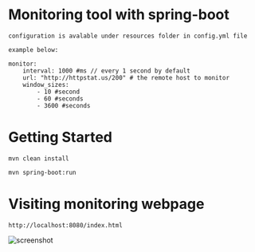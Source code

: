 # Monitoring tool with spring-boot

    configuration is avalable under resources folder in config.yml file
    
    example below:
    
    monitor:  
        interval: 1000 #ms // every 1 second by default
        url: "http://httpstat.us/200" # the remote host to monitor
        window_sizes:
            - 10 #second
            - 60 #seconds
            - 3600 #seconds 


# Getting Started
    mvn clean install

    mvn spring-boot:run


# Visiting monitoring webpage

    http://localhost:8080/index.html

![screenshot](https://gitlab.com/metao/monitor-tool-spring-boot/-/raw/main/scsch.png?inline=false)
